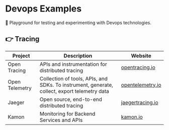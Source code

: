 # Devops Examples

🎉 Playground for testing and experimenting with Devops technologies.

## 👉 Tracing

| Project        | Description                                                                                  | Website                                      |
| -------------- | -------------------------------------------------------------------------------------------- | -------------------------------------------- |
| Open Tracing   | APIs and instrumentation for distributed tracing                                             | [opentracing.io](https://opentracing.io)     |
| Open Telemetry | Collection of tools, APIs, and SDKs. To instrument, generate, collect, export telemetry data | [opentelemetry.io](https://opentelemetry.io) |
| Jaeger         | Open source, end-to-end distributed tracing                                                  | [jaegertracing.io](https://jaegertracing.io) |
| Kamon          | Monitoring for Backend Services and APIs                                                     | [kamon.io](https://kamon.io) |